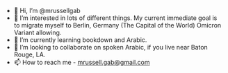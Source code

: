 - 👋 Hi, I’m @mrussellgab
- 👀 I’m interested in lots of different things. My current immediate goal is to migrate myself to Berlin, Germany (The Capital of the World) Omicron Variant allowing.
- 🌱 I’m currently learning bookdown and Arabic.
- 💞️ I’m looking to collaborate on spoken Arabic, if you live near Baton Rouge, LA.
- 📫 How to reach me - mrussell.gab@gmail.com

<!---
mrussellgab/mrussellgab is a ✨ special ✨ repository because its `README.md` (this file) appears on your GitHub profile.
You can click the Preview link to take a look at your changes.
--->
